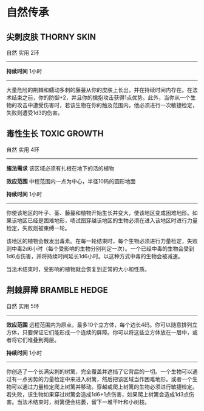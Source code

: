# 自然传承

## **尖刺皮肤** **THORNY SKIN**

自然 实用 2环

------------------------------------------------------------------------

**持续时间** 1小时

------------------------------------------------------------------------

大量危险的荆棘和蠕动多刺的藤蔓从你的皮肤上长出，并在持续时间内存在。在法术结束之前，你的防御+2，并且你的擒抱攻击获得1点优势。此外，当你从一个生物的攻击中遭受伤害时，若该生物在你的触及范围内，他必须进行一次敏捷检定，失败则遭受1d3的伤害。

## **毒性生长** **TOXIC GROWTH**

自然 实用 4环

------------------------------------------------------------------------

**施法需求** 该区域必须有扎根在地下的活的植物

**效应范围** 中程范围内一点为中心，半径10码的圆形地面

**持续时间** 1小时

------------------------------------------------------------------------

你使该地区的叶子、茎、藤蔓和植物开始生长并变大，使该地区变成困难地形。如果该地区已经是困难地形，啧试图穿越该地区的生物必须在进入该地区时进行力量检定，失败则被束缚一轮。

该地区的植物会散发出毒素。在每一轮结束时，每个生物必须进行力量检定，失败则中毒2d6小时（每个受影响的生物分别判定一次）。一个已经中毒的生物会受到1d6点伤害，并将持续时间延长1d6小时。以这种方式中毒的生物会被减速。

当法术结束时，受影响的植物就会恢复到正常的大小和性质。

## **荆棘屏障** **BRAMBLE HEDGE**

自然 实用 5环

------------------------------------------------------------------------

**效应范围**
远程范围内为原点，最多10个立方体，每个边长4码。你可以随意排列立方体，只要保证它们能形成一个连续的屏障。你可以将这些立方体放在一层中，或者将它们堆叠到两层。

**持续时间** 1小时

------------------------------------------------------------------------

你创造了一个长满尖刺的树篱，完全覆盖并遮挡了它背后的一切。一个生物可以通过有一点劣势的力量检定中来进入树篱，然后把该区域当作困难地形。或者一个生物可以通过力量检定爬上树篱并移动。穿越或爬上树篱的生物必须进行敏捷检定。若失败，该生物如果穿过树篱会造成1d6+1点伤害，如果爬上树篱会造成1d3点伤害。当法术结束时，树篱便会枯萎，留下一堆干叶和小树枝。
